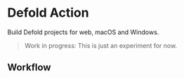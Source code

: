 # Defold Action

Build Defold projects for web, macOS and Windows.

> Work in progress: This is just an experiment for now.

## Workflow

```yaml
```




